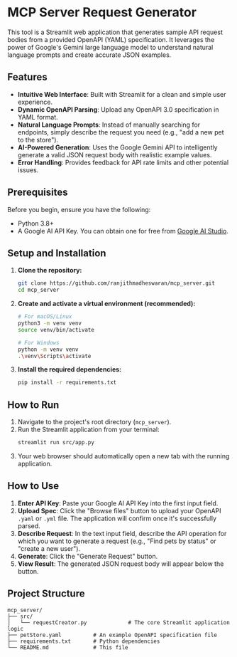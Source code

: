 # MCP Server Request Generator

This tool is a Streamlit web application that generates sample API request bodies from a provided OpenAPI (YAML) specification. It leverages the power of Google's Gemini large language model to understand natural language prompts and create accurate JSON examples.

## Features

- **Intuitive Web Interface**: Built with Streamlit for a clean and simple user experience.
- **Dynamic OpenAPI Parsing**: Upload any OpenAPI 3.0 specification in YAML format.
- **Natural Language Prompts**: Instead of manually searching for endpoints, simply describe the request you need (e.g., "add a new pet to the store").
- **AI-Powered Generation**: Uses the Google Gemini API to intelligently generate a valid JSON request body with realistic example values.
- **Error Handling**: Provides feedback for API rate limits and other potential issues.

## Prerequisites

Before you begin, ensure you have the following:

- Python 3.8+
- A Google AI API Key. You can obtain one for free from [Google AI Studio](https://aistudio.google.com/app/apikey).

## Setup and Installation

1.  **Clone the repository:**
    ```bash
    git clone https://github.com/ranjithmadheswaran/mcp_server.git
    cd mcp_server
    ```

2.  **Create and activate a virtual environment (recommended):**
    ```bash
    # For macOS/Linux
    python3 -m venv venv
    source venv/bin/activate

    # For Windows
    python -m venv venv
    .\venv\Scripts\activate
    ```

3.  **Install the required dependencies:**
    ```bash
    pip install -r requirements.txt
    ```

## How to Run

1.  Navigate to the project's root directory (`mcp_server`).
2.  Run the Streamlit application from your terminal:
    ```bash
    streamlit run src/app.py
    ```
3.  Your web browser should automatically open a new tab with the running application.

## How to Use

1.  **Enter API Key**: Paste your Google AI API Key into the first input field.
2.  **Upload Spec**: Click the "Browse files" button to upload your OpenAPI `.yaml` or `.yml` file. The application will confirm once it's successfully parsed.
3.  **Describe Request**: In the text input field, describe the API operation for which you want to generate a request (e.g., "Find pets by status" or "create a new user").
4.  **Generate**: Click the "Generate Request" button.
5.  **View Result**: The generated JSON request body will appear below the button.

## Project Structure

```
mcp_server/
├── src/
│   └── requestCreator.py             # The core Streamlit application logic
├── petStore.yaml          # An example OpenAPI specification file
├── requirements.txt       # Python dependencies
└── README.md              # This file
```